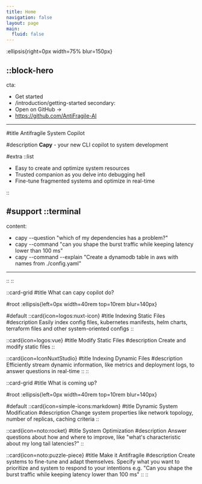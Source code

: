 ```yaml
---
title: Home
navigation: false
layout: page
main:
  fluid: false
---
```


:ellipsis{right=0px width=75% blur=150px}

::block-hero
---
cta:
  - Get started
  - /introduction/getting-started
secondary:
  - Open on GitHub →
  - https://github.com/AntiFragile-AI
---

#title
Antifragile System Copilot
 
#description
**Capy** - your new CLI copilot to system development

#extra
  ::list
  - Easy to create and optimize system resources
  - Trusted companion as you delve into debugging hell
   - Fine-tune fragmented systems and optimize in real-time

  ::

#support
  ::terminal
  ---
  content:
  - capy --question "which of my dependencies has a problem?"
  - capy --command "can you shape the burst traffic while keeping latency lower than 100 ms"
  - capy --command --explain "Create a dynamodb table in aws with names from ./config.yaml"
  ---
  ::
::

::card-grid
#title
What can capy copilot do?

#root
:ellipsis{left=0px width=40rem top=10rem blur=140px}

#default
  ::card{icon=logos:nuxt-icon}
  #title
  Indexing Static Files
  #description
  Easily index config files, kubernetes manifests, helm charts, terraform files and other system-oriented configs 
  ::

  ::card{icon=logos:vue}
  #title
  Modify Static Files
  #description
  Create and modify static files
  ::

  ::card{icon=IconNuxtStudio}
  #title
  Indexing Dynamic Files
  #description
  Efficiently stream dynamic information, like metrics and deployment logs, to answer questions in real-time
  ::
::


::card-grid
#title
What is coming up?

#root
:ellipsis{left=0px width=40rem top=10rem blur=140px}

#default
  ::card{icon=simple-icons:markdown}
  #title
  Dynamic System Modification
  #description
  Change system properties like network topology, number of replicas, caching criteria
  ::

  ::card{icon=noto:rocket}
  #title
  System Optimization
  #description
  Answer questions about how and where to improve, like "what's characteristic about my long tail latencies?" 
  ::

  ::card{icon=noto:puzzle-piece}
  #title
  Make it Antifragile
  #description
  Create systems to fine-tune and adapt themselves. Specify what you want to prioritize and system to respond to your intentions e.g. "Can you shape the burst traffic while keeping latency lower than 100 ms"
  ::
::


